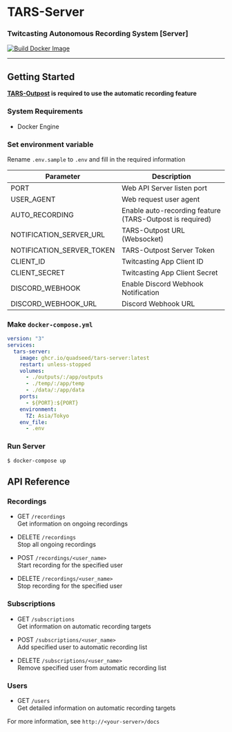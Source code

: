 # TARS-Server
### Twitcasting Autonomous Recording System [Server]
[![Build Docker Image](https://github.com/quadseed/TARS-Server/actions/workflows/build.yml/badge.svg)](https://github.com/quadseed/TARS-Server/actions/workflows/build.yml)
___

## Getting Started
__[TARS-Outpost](https://github.com/quadseed/TARS-Outpost) is required to use the automatic recording feature__
### System Requirements
- Docker Engine

### Set environment variable
Rename `.env.sample` to `.env` and fill in the required information

| Parameter                 | Description                                              |
|---------------------------|----------------------------------------------------------|
| PORT                      | Web API Server listen port                               |
| USER_AGENT                | Web request user agent                                   |
| AUTO_RECORDING            | Enable auto-recording feature (TARS-Outpost is required) |
| NOTIFICATION_SERVER_URL   | TARS-Outpost URL   (Websocket)                           |
| NOTIFICATION_SERVER_TOKEN | TARS-Outpost Server Token                                |
| CLIENT_ID                 | Twitcasting App Client ID                                |
| CLIENT_SECRET             | Twitcasting App Client Secret                            |
| DISCORD_WEBHOOK           | Enable Discord Webhook Notification                      |
| DISCORD_WEBHOOK_URL       | Discord Webhook URL                                      |

### Make `docker-compose.yml`
```yaml
version: "3"
services:
  tars-server:
    image: ghcr.io/quadseed/tars-server:latest
    restart: unless-stopped
    volumes:
      - ./outputs/:/app/outputs
      - ./temp/:/app/temp
      - ./data/:/app/data
    ports:
      - ${PORT}:${PORT}
    environment:
      TZ: Asia/Tokyo
    env_file:
      - .env
```

### Run Server
```shell
$ docker-compose up
```

## API Reference
### Recordings
- GET `/recordings`  
Get information on ongoing recordings


- DELETE `/recordings`  
Stop all ongoing recordings


- POST `/recordings/<user_name>`  
Start recording for the specified user


- DELETE `/recordings/<user_name>`  
Stop recording for the specified user


### Subscriptions
- GET `/subscriptions`  
Get information on automatic recording targets


- POST `/subscriptions/<user_name>`  
Add specified user to automatic recording list


- DELETE `/subscriptions/<user_name>`  
Remove specified user from automatic recording list

### Users
- GET `/users`  
Get detailed information on automatic recording targets



For more information, see `http://<your-server>/docs`
